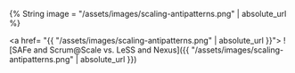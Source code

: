 ---
---


{% String image = "/assets/images/scaling-antipatterns.png" | absolute_url %}

<a href= "{{ "/assets/images/scaling-antipatterns.png" | absolute_url }}">
![SAFe and Scrum@Scale vs. LeSS and Nexus]({{ "/assets/images/scaling-antipatterns.png" | absolute_url }})
</a>
